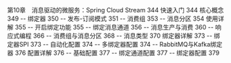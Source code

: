 第10章　消息驱动的微服务：Spring Cloud Stream	344
快速入门	344
核心概念	349
-- 绑定器	350
-- 发布-订阅模式	351
-- 消费组	353
-- 消息分区	354
使用详解	355
-- 开启绑定功能	355
-- 绑定消息通道	356
-- 消息生产与消费	360
-- 响应式编程	366
-- 消费组与消息分区	368
-- 消息类型	370
绑定器详解	373
-- 绑定器SPI	373
-- 自动化配置	374
-- 多绑定器配置	374
--  RabbitMQ与Kafka绑定器	376
配置详解	376
-- 基础配置	377
-- 绑定通道配置	377
-- 绑定器配置	379